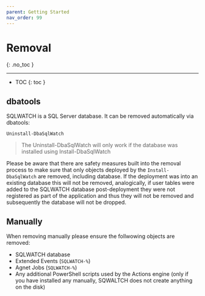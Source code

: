 ```yaml
---
parent: Getting Started
nav_order: 99
---
```


# Removal
{: .no_toc }

---

- TOC
{: toc }

## dbatools
SQLWATCH is a SQL Server database. It can be removed automatically via dbatools:

```
Uninstall-DbaSqlWatch
```

>The Uninstall-DbaSqlWatch will only work if the database was installed using Install-DbaSqlWatch

Please be aware that there are safety measures built into the removal process to make sure that only objects deployed by the `Install-DbaSqlWatch` are removed, including database. If the deployment was into an existing database this will not be removed, analogically, if user tables were added to the SQLWATCH database post-deployment they were not registered as part of the application and thus they will not be removed and subsequently the database will not be dropped. 

## Manually

When removing manually please ensure the follwowing objects are removed:
- SQLWATCH database
- Extended Events (`SQLWATCH-%`)
- Agnet Jobs (`SQLWATCH-%`)
- Any additional PowerShell scripts used by the Actions engine (only if you have installed any manually, SQWALTCH does not create anything on the disk)
